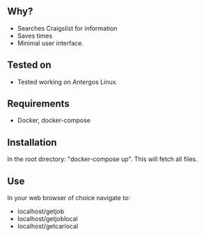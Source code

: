 ## Why?
- Searches Craigslist for information
- Saves times
- Minimal user interface.

## Tested on
-  Tested working on Antergos Linux.

## Requirements
- Docker, docker-compose

## Installation
In the root directory: "docker-compose up".
This will fetch all files.

## Use
In your web browser of choice navigate to:
- localhost/getjob
- localhost/getjoblocal
- localhost/getcarlocal